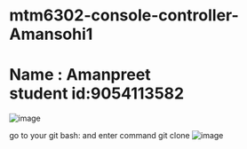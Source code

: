 # mtm6302-console-controller-Amansohi1
<h1>Name : Amanpreet <br> student id:9054113582</h1>

![image](https://github.com/Amansohi1/mtm6302-console-controller-Amansohi1/assets/133885565/595c85ae-2b9c-46ef-ab46-2a2dab561586)

go to your git bash: and enter command git clone
![image](https://github.com/Amansohi1/mtm6302-console-controller-Amansohi1/assets/133885565/a6a307b4-3861-4f25-a43e-d43290c46a76)

